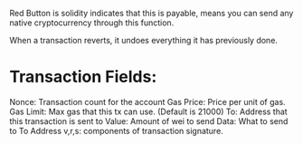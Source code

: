 Red Button is solidity indicates that this is payable, means you can send any native cryptocurrency
through this function.

When a transaction reverts, it undoes everything it has previously done.

# Transaction Fields:
Nonce: Transaction count for the account
Gas Price: Price per unit of gas.
Gas Limit: Max gas that this tx can use. (Default is 21000)
To: Address that this transaction is sent to
Value: Amount of wei to send
Data: What to send to To Address
v,r,s: components of transaction signature.
